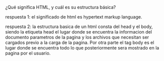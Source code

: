 ¿Qué significa HTML, y cuál es su estructura básica?

respuesta 1: el significado de html es hypertext markup language. 

respuesta 2: la estructura basica de un html consta del head y el body, siendo la etiqueta head el lugar donde se encuentra la informacion del documento parametros de la pagina y los archivos que necesitan ser cargados previo a la carga de la pagina. Por otra parte el tag body es el lugar donde se encuentra todo lo que posteriormente sera mostrado en la pagina por el usuario.